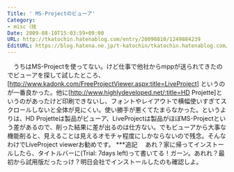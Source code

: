 ```yaml
---
Title: ' MS-Projectのビューア'
Category:
- misc（技
Date: 2009-08-10T15:03:59+09:00
URL: http://tkatochin.hatenablog.com/entry/20090810/1249884239
EditURL: https://blog.hatena.ne.jp/t-katochin/tkatochin.hatenablog.com/atom/entry/6653586347154754019
---
```


　うちはMS-Projectを使ってない。けど仕事で他社からmppが送られてきたのでビューアを探して試したところ、[http://www.kadonk.com/FreeProjectViewer.aspx:title=LiveProject] というのが一番良かった。他に[http://www.highlydeveloped.net/:title=HD Projette]というのがあったけど印刷できないし、フォントやレイアウトで横幅使いすぎてスクロールしないと全体が見にくい。使い勝手が悪くてたまらなかった。というよりは、HD Projetteは製品がビューア、LiveProjectは製品がほぼMS-Projectという差があるので、削った結果に差が出るのは仕方ない。でもビューアから大事な機能削ると、見えることは見えるオモチャ程度にしかならないので残念。そんなわけでLiveProject viewerお勧めです。
***追記
　あれ？家に帰ってインストールしたら、タイトルバーに(Trial: 7days left)って書いてる！ガーン。あれれ？最初から試用版だったっけ？明日会社でインストールしたのも確認しよ。
